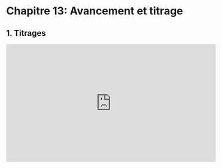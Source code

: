 # Chapitre 13: Avancement et titrage

## 1. Titrages

<iframe width="560" height="315" src="https://www.youtube.com/embed/bM6MxpASy9g?si=MA29nshhhsQwW0iU" title="YouTube video player" frameborder="0" allow="accelerometer; autoplay; clipboard-write; encrypted-media; gyroscope; picture-in-picture; web-share" referrerpolicy="strict-origin-when-cross-origin" allowfullscreen></iframe>


